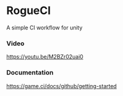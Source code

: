# RogueCI
A simple CI workflow for unity

### Video

https://youtu.be/M2BZr02uai0

### Documentation

https://game.ci/docs/github/getting-started
